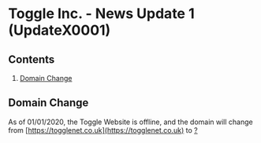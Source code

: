 # Toggle Inc. - News Update 1 (UpdateX0001)

## Contents
1. [Domain Change](#d_change)

## Domain Change
As of 01/01/2020, the Toggle Website is offline, and the domain will change from [https://togglenet.co.uk](https://togglenet.co.uk) to [?](#)
